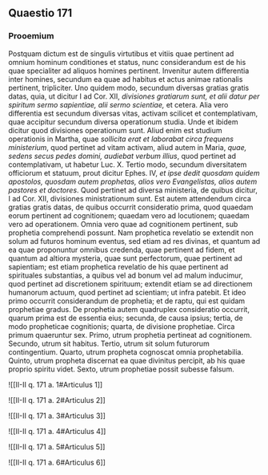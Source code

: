 ## Quaestio 171

### Prooemium

Postquam dictum est de singulis virtutibus et vitiis quae pertinent ad omnium hominum conditiones et status, nunc considerandum est de his quae specialiter ad aliquos homines pertinent. Invenitur autem differentia inter homines, secundum ea quae ad habitus et actus animae rationalis pertinent, tripliciter. Uno quidem modo, secundum diversas gratias gratis datas, quia, ut dicitur I ad Cor. XII, *divisiones gratiarum sunt, et alii datur per spiritum sermo sapientiae, alii sermo scientiae,* et cetera. Alia vero differentia est secundum diversas vitas, activam scilicet et contemplativam, quae accipitur secundum diversa operationum studia. Unde et ibidem dicitur quod divisiones operationum sunt. Aliud enim est studium operationis in Martha, quae *sollicita erat et laborabat circa frequens ministerium*, quod pertinet ad vitam activam, aliud autem in Maria, *quae, sedens secus pedes domini, audiebat verbum illius*, quod pertinet ad contemplativam, ut habetur Luc. X. Tertio modo, secundum diversitatem officiorum et statuum, prout dicitur Ephes. IV, *et ipse dedit quosdam quidem apostolos, quosdam autem prophetas, alios vero Evangelistas, alios autem pastores et doctores*. Quod pertinet ad diversa ministeria, de quibus dicitur, I ad Cor. XII, divisiones ministrationum sunt. Est autem attendendum circa gratias gratis datas, de quibus occurrit consideratio prima, quod quaedam eorum pertinent ad cognitionem; quaedam vero ad locutionem; quaedam vero ad operationem. Omnia vero quae ad cognitionem pertinent, sub prophetia comprehendi possunt. Nam prophetica revelatio se extendit non solum ad futuros hominum eventus, sed etiam ad res divinas, et quantum ad ea quae proponuntur omnibus credenda, quae pertinent ad fidem, et quantum ad altiora mysteria, quae sunt perfectorum, quae pertinent ad sapientiam; est etiam prophetica revelatio de his quae pertinent ad spirituales substantias, a quibus vel ad bonum vel ad malum inducimur, quod pertinet ad discretionem spirituum; extendit etiam se ad directionem humanorum actuum, quod pertinet ad scientiam; ut infra patebit. Et ideo primo occurrit considerandum de prophetia; et de raptu, qui est quidam prophetiae gradus. De prophetia autem quadruplex consideratio occurrit, quarum prima est de essentia eius; secunda, de causa ipsius; tertia, de modo propheticae cognitionis; quarta, de divisione prophetiae. Circa primum quaeruntur sex. Primo, utrum prophetia pertineat ad cognitionem. Secundo, utrum sit habitus. Tertio, utrum sit solum futurorum contingentium. Quarto, utrum propheta cognoscat omnia prophetabilia. Quinto, utrum propheta discernat ea quae divinitus percipit, ab his quae proprio spiritu videt. Sexto, utrum prophetiae possit subesse falsum.

![[II-II q. 171 a. 1#Articulus 1]]

![[II-II q. 171 a. 2#Articulus 2]]

![[II-II q. 171 a. 3#Articulus 3]]

![[II-II q. 171 a. 4#Articulus 4]]

![[II-II q. 171 a. 5#Articulus 5]]

![[II-II q. 171 a. 6#Articulus 6]]

